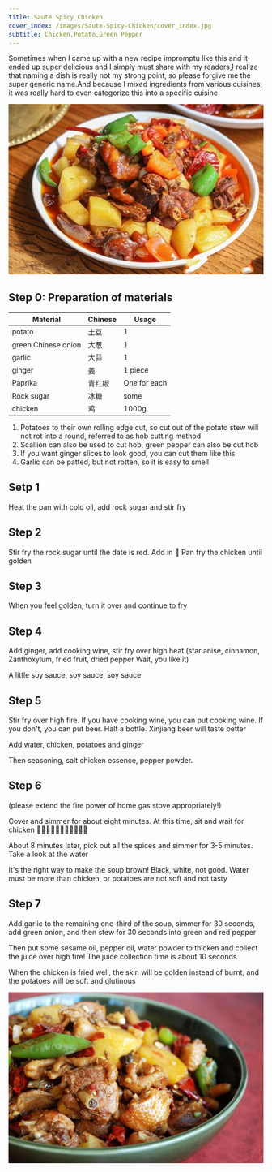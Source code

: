 ```yaml
---
title: Saute Spicy Chicken
cover_index: /images/Saute-Spicy-Chicken/cover_index.jpg
subtitle: Chicken,Potato,Green Pepper
---
```


Sometimes when I came up with a new recipe impromptu like this and it ended up super delicious and I simply must share with my readers,I realize that naming a dish is really not my strong point, so please forgive me the super generic name.And because I mixed ingredients from various cuisines, it was really hard to even categorize this into a specific cuisine

![Saute Spicy Chicken](/images/Saute-Spicy-Chicken/cover_index.jpg)

## Step 0: Preparation of materials

| Material            | Chinese | Usage |
| ------------------- | ------- | ----- |
| potato              | 土豆    | 1
| green Chinese onion | 大葱    | 1
| garlic              | 大蒜    | 1
| ginger              | 姜      | 1 piece
| Paprika             | 青红椒  | One for each
| Rock sugar          | 冰糖    | some
| chicken             | 鸡      | 1000g

1. Potatoes to their own rolling edge cut, so cut out of the potato stew will not rot into a round, referred to as hob cutting method
2. Scallion can also be used to cut hob, green pepper can also be cut hob
3. If you want ginger slices to look good, you can cut them like this
4. Garlic can be patted, but not rotten, so it is easy to smell

## Setp 1 

Heat the pan with cold oil, add rock sugar and stir fry

## Step 2

Stir fry the rock sugar until the date is red. Add in 🐔 Pan fry the chicken until golden


## Step 3

When you feel golden, turn it over and continue to fry

## Step 4

Add ginger, add cooking wine, stir fry over high heat (star anise, cinnamon, Zanthoxylum, fried fruit, dried pepper Wait, you like it)

A little soy sauce, soy sauce, soy sauce

## Step 5

Stir fry over high fire. If you have cooking wine, you can put cooking wine. If you don't, you can put beer. Half a bottle. Xinjiang beer will taste better

Add water, chicken, potatoes and ginger

Then seasoning, salt chicken essence, pepper powder.

## Step 6

(please extend the fire power of home gas stove appropriately!)

Cover and simmer for about eight minutes. At this time, sit and wait for chicken 🐔🐔🐔🐔🐔🐔🐔🐔🐔🐔🐔


About 8 minutes later, pick out all the spices and simmer for 3-5 minutes. Take a look at the water

It's the right way to make the soup brown! Black, white, not good. Water must be more than chicken, or potatoes are not soft and not tasty

## Step 7

Add garlic to the remaining one-third of the soup, simmer for 30 seconds, add green onion, and then stew for 30 seconds into green and red pepper

Then put some sesame oil, pepper oil, water powder to thicken and collect the juice over high fire! The juice collection time is about 10 seconds

When the chicken is fried well, the skin will be golden instead of burnt, and the potatoes will be soft and glutinous

![last](/images/Saute-Spicy-Chicken/last.jpg)
